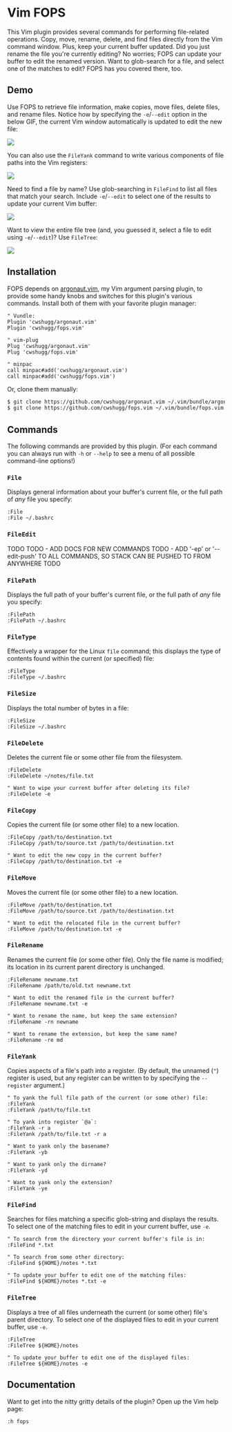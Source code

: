 # Vim FOPS

This Vim plugin provides several commands for performing file-related
operations. Copy, move, rename, delete, and find files directly from the Vim
command window. Plus, keep your current buffer updated. Did you just rename the
file you're currently editing?  No worries; FOPS can update your buffer to edit
the renamed version. Want to glob-search for a file, and select one of the
matches to edit? FOPS has you covered there, too.

## Demo

Use FOPS to retrieve file information, make copies, move files, delete files,
and rename files. Notice how by specifying the `-e`/`--edit` option in the
below GIF, the current Vim window automatically is updated to edit the new
file:

![](https://shugg.dev/images/fops.vim/fops_demo_commands.gif)

You can also use the `FileYank` command to write various components of file
paths into the Vim registers:

![](https://shugg.dev/images/fops.vim/fops_demo_yank.gif)

Need to find a file by name? Use glob-searching in `FileFind` to list all files
that match your search. Include `-e`/`--edit` to select one of the results to
update your current Vim buffer:

![](https://shugg.dev/images/fops.vim/fops_demo_find.gif)

Want to view the entire file tree (and, you guessed it, select a file to edit
using `-e`/`--edit`)? Use `FileTree`:

![](https://shugg.dev/images/fops.vim/fops_demo_tree.gif)

## Installation

FOPS depends on [argonaut.vim](https://github.com/cwshugg/argonaut.vim),
my Vim argument parsing plugin, to provide some handy knobs and switches for
this plugin's various commands. Install both of them with your favorite plugin
manager:

```vim
" Vundle:
Plugin 'cwshugg/argonaut.vim'
Plugin 'cwshugg/fops.vim'

" vim-plug
Plug 'cwshugg/argonaut.vim'
Plug 'cwshugg/fops.vim'

" minpac
call minpac#add('cwshugg/argonaut.vim')
call minpac#add('cwshugg/fops.vim')
```

Or, clone them manually:

```bash
$ git clone https://github.com/cwshugg/argonaut.vim ~/.vim/bundle/argonaut.vim
$ git clone https://github.com/cwshugg/fops.vim ~/.vim/bundle/fops.vim
```

## Commands

The following commands are provided by this plugin. (For each command you can
always run with `-h` or `--help` to see a menu of all possible command-line
options!)

### `File`

Displays general information about your buffer's current file, or the full path
of *any* file you specify:

```vim
:File
:File ~/.bashrc
```

### `FileEdit`

TODO
TODO - ADD DOCS FOR NEW COMMANDS
TODO - ADD '-ep' or '--edit-push' TO ALL COMMANDS, SO STACK CAN BE PUSHED TO FROM ANYWHERE
TODO

### `FilePath`

Displays the full path of your buffer's current file, or the full path of *any*
file you specify:

```vim
:FilePath
:FilePath ~/.bashrc
```

### `FileType`

Effectively a wrapper for the Linux `file` command; this displays the type of
contents found within the current (or specified) file:

```vim
:FileType
:FileType ~/.bashrc
```

### `FileSize`

Displays the total number of bytes in a file:

```vim
:FileSize
:FileSize ~/.bashrc
```

### `FileDelete`

Deletes the current file or some other file from the filesystem.

```vim
:FileDelete
:FileDelete ~/notes/file.txt

" Want to wipe your current buffer after deleting its file?
:FileDelete -e
```

### `FileCopy`

Copies the current file (or some other file) to a new location.

```vim
:FileCopy /path/to/destination.txt
:FileCopy /path/to/source.txt /path/to/destination.txt

" Want to edit the new copy in the current buffer?
:FileCopy /path/to/destination.txt -e
```

### `FileMove`

Moves the current file (or some other file) to a new location.

```vim
:FileMove /path/to/destination.txt
:FileMove /path/to/source.txt /path/to/destination.txt

" Want to edit the relocated file in the current buffer?
:FileMove /path/to/destination.txt -e
```

### `FileRename`

Renames the current file (or some other file). Only the file name is modified;
its location in its current parent directory is unchanged.

```vim
:FileRename newname.txt
:FileRename /path/to/old.txt newname.txt

" Want to edit the renamed file in the current buffer?
:FileRename newname.txt -e

" Want to rename the name, but keep the same extension?
:FileRename -rn newname

" Want to rename the extension, but keep the same name?
:FileRename -re md
```

### `FileYank`

Copies aspects of a file's path into a register. (By default, the unnamed (`"`)
register is used, but any register can be written to by specifying the
`--register` argument.)

```vim
" To yank the full file path of the current (or some other) file:
:FileYank
:FileYank /path/to/file.txt

" To yank into register `@a`:
:FileYank -r a
:FileYank /path/to/file.txt -r a

" Want to yank only the basename?
:FileYank -yb

" Want to yank only the dirname?
:FileYank -yd

" Want to yank only the extension?
:FileYank -ye
```

### `FileFind`

Searches for files matching a specific glob-string and displays the results. To
select one of the matching files to edit in your current buffer, use `-e`.

```vim
" To search from the directory your current buffer's file is in:
:FileFind *.txt

" To search from some other directory:
:FileFind ${HOME}/notes *.txt

" To update your buffer to edit one of the matching files:
:FileFind ${HOME}/notes *.txt -e
```

### `FileTree`

Displays a tree of all files underneath the current (or some other) file's
parent directory. To select one of the displayed files to edit in your current
buffer, use `-e`.

```vim
:FileTree
:FileTree ${HOME}/notes

" To update your buffer to edit one of the displayed files:
:FileTree ${HOME}/notes -e
```

## Documentation

Want to get into the nitty gritty details of the plugin? Open up the Vim help
page:

```vim
:h fops
```

